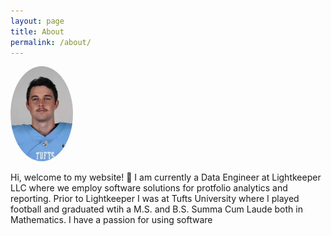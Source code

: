 ```yaml
---
layout: page
title: About
permalink: /about/
---
```


<img src="/assets/headshot.png" class="align-right" style="border-radius: 50%;" width="100" alt="">

Hi, welcome to my website! 👋 I am currently a Data Engineer at Lightkeeper LLC where we employ software solutions for protfolio analytics and reporting. Prior to Lightkeeper I was at Tufts University where I played football and graduated wtih a M.S. and B.S. Summa Cum Laude both in Mathematics. I have a passion for using software 
